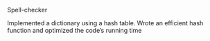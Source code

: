 Spell-checker

Implemented a dictionary using a hash table. Wrote an
efficient hash function and optimized the code’s running 
time
